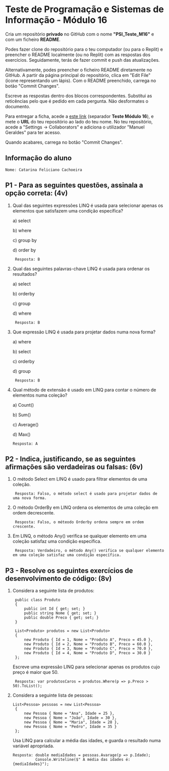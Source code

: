 # Teste de Programação e Sistemas de Informação - Módulo 16

Cria um repositório **privado** no GitHub com o nome **"PSI_Teste_M16"** e com um ficheiro **README**.

Podes fazer clone do repositório para o teu computador (ou para o Replit) e preencher o README localmente (ou no Replit) com as respostas dos exercícios. Seguidamente, terás de fazer commit e push das atualizações.

Alternativamente, podes preencher o ficheiro README diretamente no GitHub. A partir da página principal do repositório, clica em "Edit File" (ícone representando um lápis). Com o README preenchido, carrega no botão "Commit Changes".

Escreve as respostas dentro dos blocos correspondentes. Substitui as reticências pelo que é pedido em cada pergunta. Não desformates o documento.

Para entregar a ficha, acede a [este link](https://docs.google.com/spreadsheets/d/1DrdGnICVAA8q9bs9_LAURFKoReAO7jJGB8qqvUWacL0/edit?usp=sharing) (separador **Teste Módulo 16**), e mete o **URL** do teu repositório ao lado do teu nome.
No teu repositório, acede a "Settings -> Collaborators" e adiciona o utilizador "Manuel Geraldes" para ter acesso.

Quando acabares, carrega no botão "Commit Changes".

## Informação do aluno

    Nome: Catarina Feliciano Cachoeira

## P1 - Para as seguintes questões, assinala a opção correta: (4v)

1. Qual das seguintes expressões LINQ é usada para selecionar apenas os elementos que satisfazem uma condição específica?

    a) select
   
    b) where
   
    c) group by
   
    d) order by

        Resposta: B
    
2. Qual das seguintes palavras-chave LINQ é usada para ordenar os resultados?
   
    a) select

    b) orderby
   
    c) group
   
    d) where

        Resposta: B
   
3. Que expressão LINQ é usada para projetar dados numa nova forma?

    a) where
   
    b) select
   
    c) orderby
   
    d) group

        Resposta: B

4. Qual método de extensão é usado em LINQ para contar o número de elementos numa coleção?

    a) Count()
   
    b) Sum()
   
    c) Average()
   
    d) Max()

       Resposta: A

## P2 - Indica, justificando, se as seguintes afirmações são verdadeiras ou falsas: (6v)

1. O método Select em LINQ é usado para filtrar elementos de uma coleção.

        Resposta: Falso, o método select é usado para projetar dados de uma nova forma.

2. O método OrderBy em LINQ ordena os elementos de uma coleção em ordem decrescente.

        Resposta: Falso, o méteodo Orderby ordena sempre em ordem crescente.

3. Em LINQ, o método Any() verifica se qualquer elemento em uma coleção satisfaz uma condição específica.

        Resposta: Verdadeiro, o método Any() verifica se qualquer elemento em uma coleção satisfaz uma condição específica.


## P3 - Resolve os seguintes exercícios de desenvolvimento de código: (8v)

1. Considera a seguinte lista de produtos:

        public class Produto
        {
            public int Id { get; set; }
            public string Nome { get; set; }
            public double Preco { get; set; }
        }
        
        List<Produto> produtos = new List<Produto>
        {
            new Produto { Id = 1, Nome = "Produto A", Preco = 45.0 },
            new Produto { Id = 2, Nome = "Produto B", Preco = 60.0 },
            new Produto { Id = 3, Nome = "Produto C", Preco = 70.0 },
            new Produto { Id = 4, Nome = "Produto D", Preco = 30.0 }
        };

    Escreve uma expressão LINQ para selecionar apenas os produtos cujo preço é maior que 50.

        Resposta: var produtosCaros = produtos.Where(p => p.Preco > 50).ToList();


2. Considera a seguinte lista de pessoas:

       List<Pessoa> pessoas = new List<Pessoa>
        {
            new Pessoa { Nome = "Ana", Idade = 25 },
            new Pessoa { Nome = "João", Idade = 30 },
            new Pessoa { Nome = "Maria", Idade = 28 },
            new Pessoa { Nome = "Pedro", Idade = 35 }
        };

   Usa LINQ para calcular a média das idades, e guarda o resultado numa variável apropriada.

       Resposta: double mediaIdades = pessoas.Avarage(p => p.Idade);
                 Console.Writeline($" A média das idades é: {mediaIdades}");
